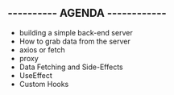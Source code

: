 ## ---------- AGENDA ------------

- building a simple back-end server
- How to grab data from the server
- axios or fetch
- proxy
- Data Fetching and Side-Effects
- UseEffect
- Custom Hooks